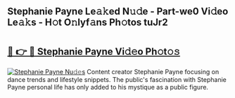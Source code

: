 ## Stephanie Payne Le𝚊𝚔ed N𝚞𝚍e - Part-we0 Vi𝚍eo Le𝚊𝚔s - H𝚘t O𝚗lyf𝚊ns Ph𝚘tos tuJr2

# <h2><a href="http://hf36wq.feru.top/?c=Stephanie+Payne">🔗 👉 🔴 Stephanie Payne Vi𝚍𝚎o Ph𝚘t𝚘𝚜</a></h2>

[![Stephanie Payne Nu𝚍𝚎s](https://i.imgur.com/0TWrTi3.gif)](http://hf36wq.feru.top/?c=Stephanie+Payne)
Content creator Stephanie Payne focusing on dance trends and lifestyle snippets. The public's fascination with Stephanie Payne personal life has only added to his mystique as a public figure. 
